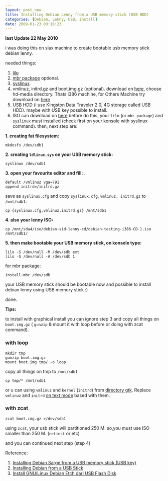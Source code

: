 ```yaml
--- 
layout: post_new
title: Installing Debian Lenny from a USB memory stick (USB HDD)
categories: [Debian, Lenny, USB, install]
date: 2009-01-23 03:16:23
---
```


**last Update 22 May 2010**

i was doing this on slax machine to create bootable usb memory stick debian lenny.

needed things:

1. [lilo](http://freshmeat.net/projects/lilo/)
2. [mbr package](http://packages.debian.org) optional.
3. [syslinux](http://syslinux.zytor.com/).
4. vmlinuz, initrd.gz and boot.img.gz (optional). download on [here](http://ftp.nl.debian.org/debian/dists/lenny/main/installer-i386/current/images), choose hd-media directory. Thats i386 machine, for Others Machine try download on [here](http://www.debian.org/devel/debian-installer/)
5. USB HDD (i use Kingston Data Traveler 2.0, 4G storage called USB HDD). maybe with USB key possible to install.
6. ISO can download on [here](http://cdimage.debian.org)
before do this, your `lilo` (or `mbr package`) and `syslinux` must installed (check first on your konsole with syslinux command). then, next step are:


**1. creating fat filesystem:**

	mkdosfs /dev/sdb1


**2. creating `ldlinux.sys` on your USB memory stick:**

	syslinux /dev/sdb1


**3. open your favourite editor and fill:**
<a name="textmode">.</a>

	default /vmlinuz vga=791
	append initrd=/initrd.gz

save as `syslinux.cfg` and copy `syslinux.cfg`, `vmlinuz, initrd.gz` to `/mnt/sdb1`:

	cp {syslinux.cfg,vmlinuz,initrd.gz} /mnt/sdb1


**4. also your lenny ISO:**

	cp /mnt/sda4/iso/debian-sid-lenny-cd/debian-testing-i386-CD-1.iso /mnt/sdb1/


**5. then make bootable your USB memory stick, on konsole type:**

	lilo -S /dev/null -M /dev/sdb ext
	lilo -S /dev/null -A /dev/sdb 1


for mbr package:


	install-mbr /dev/sdb


your USB memory stick should be bootable now and possible to install debian lenny using USB memory stick :)

done.

**Tips:**

to install with graphical install you can ignore step 3 and copy all things on `boot.img.gz` ( `gunzip` & mount it with loop before or doing with zcat command).

### with loop

	mkdir tmp
	gunzip boot.img.gz
	mount boot.img tmp/ -o loop


copy all things on tmp to `/mnt/sdb1`

	cp tmp/* /mnt/sdb1


or u can using `vmlinuz` and `kernel` (`initrd`) from [directory gtk](http://ftp.nl.debian.org/debian/dists/lenny/main/installer-i386/current/images/hd-media). Replace `vmlinuz` and `initrd` <a href="#textmode">on text mode</a> based with them.

### with zcat

	zcat boot.img.gz >/dev/sdb1


using `zcat`, your usb stick will partitioned 250 M. so,you must use ISO smaller than 250 M. (`netinst` or etc)

and you can continued next step (step 4)

Reference:

1. [Installing Debian Sarge from a USB memory stick (USB key)](http://d-i.pascal.at)
2. [Installing Debian from a USB Stick](http://h0bbel.p0ggel.org/installing-debian-from-a-usb-stick)
3. [Install GNU/Linux Debian Etch dari USB Flash Disk](http://zuyyin.wordpress.com/2008/05/06/install-gnulinux-debian-etch-dari-usb-flash-disk/)
